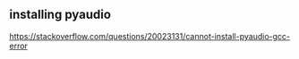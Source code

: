 ## installing pyaudio 
https://stackoverflow.com/questions/20023131/cannot-install-pyaudio-gcc-error
